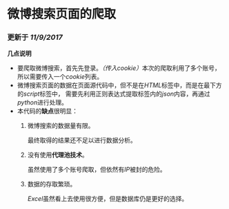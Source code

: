 <h1>微博搜索页面的爬取</h1>
<h3>更新于 <em>11/9/2017</em></h3>
    <p><strong>几点说明</strong></p>
    <ul>
    <li>要爬取微博搜索，首先先登录。<em>（传入cookie）</em>本次的爬取利用了多个账号，所以需要传入一个<em>cookie</em>列表。</li>
    <li>微博搜索页面的数据在页面源代码中，但不是在<em>HTML</em>标签中，而是在最下方的<em>script</em>标签中，
    需要先利用正则表达式提取标签内的<em>json</em>内容，再通过<em>python</em>进行处理。</li>
    <li>本代码的<strong>缺点</strong>很明显：
        <ol>
        <li><p>微博搜索的数据量有限。</p>
            <p>最终取得的结果还不足以进行数据分析。</p></li>
        <li><p>没有使用<strong>代理池技术</strong>。</p>
            <p>虽然使用了多个账号爬取，但依然有<em>IP</em>被封的危险。</p></li>
        <li><p>数据的存取繁琐。</p>
            <p><em>Excel</em>虽然看上去使用很方便，但是数据库仍是更好的选择。</p></li>
        </ol></li>
    </ul>
